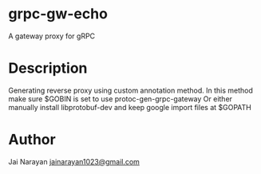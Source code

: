 # grpc-gw-echo
A gateway proxy for gRPC


# Description
Generating reverse proxy using custom annotation method. In this method make sure $GOBIN is set to use protoc-gen-grpc-gateway Or either manually install libprotobuf-dev and keep google import files at $GOPATH

# Author
Jai Narayan <jainarayan1023@gmail.com>
